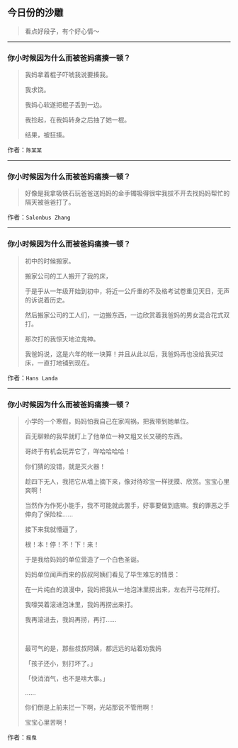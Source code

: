 ## 今日份的沙雕

> 看点好段子，有个好心情～


 
---

### 你小时候因为什么而被爸妈痛揍一顿？

> 我妈拿着棍子吓唬我说要揍我。
> 
> 我求饶。
> 
> 我妈心软遂把棍子丢到一边。
> 
> 我捡起，在我妈转身之后抽了她一棍。
> 
> 结果，被狂揍。


作者：`陈某某`

---

### 你小时候因为什么而被爸妈痛揍一顿？

> 好像是我拿吸铁石玩爸爸送妈妈的金手镯吸得很牢我拔不开去找妈妈帮忙的隔天被爸爸打了。


作者：`Salonbus Zhang`

---

### 你小时候因为什么而被爸妈痛揍一顿？

> 初中的时候搬家。
> 
> 搬家公司的工人搬开了我的床，
> 
> 于是乎从一年级开始到初中，将近一公斤重的不及格考试卷重见天日，无声的诉说着历史。
> 
> 然后搬家公司的工人们，一边搬东西，一边欣赏着我爸妈的男女混合花式双打。
> 
> 那次打的我惊天地泣鬼神。
> 
> 我爸妈说，这是六年的帐一块算！并且从此以后，我爸妈再也没给我买过床，一直打地铺到现在。


作者：`Hans Landa`

---

### 你小时候因为什么而被爸妈痛揍一顿？

> 小学的一个寒假，妈妈怕我自己在家闯祸，把我带到她单位。
> 
> 百无聊赖的我早就盯上了他单位一种又粗又长又硬的东西。
> 
> 哥终于有机会玩弄它了，咩哈哈哈哈！
> 
> 你们猜的没错，就是灭火器！
> 
> 趁四下无人，我把它从墙上摘下来，像对待珍宝一样抚摸、欣赏。宝宝心里爽啊！
> 
> 当然作为作死小能手，我不可能就此罢手，好事要做到底嘛。我的罪恶之手伸向了保险栓……
> 
> 接下来我就懵逼了，
> 
> 根！本！停！不！下！来！
> 
> 于是我给妈妈的单位营造了一个白色圣诞。
> 
> 妈妈单位闻声而来的叔叔阿姨们看见了毕生难忘的情景：
> 
> 在一片纯白的浪漫中，我妈把我从一地泡沫里捞出来，左右开弓花样打。
> 
> 我嚎哭着滚进泡沫里，我妈再捞出来打。
> 
> 我再滚进去，我妈再捞，再打……
> 
>  
> 
> 最可气的是，那些叔叔阿姨，都远远的站着劝我妈
> 
> 「孩子还小，别打坏了。」
> 
> 「快消消气，也不是啥大事。」
> 
> ……
> 
> 你们倒是上前来拦一下啊，光站那说不管用啊！
> 
> 宝宝心里苦啊！


作者：`摇曳`